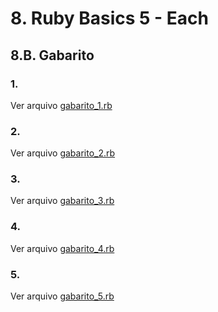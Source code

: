 # 8. Ruby Basics 5 - Each

## 8.B. Gabarito

### 1.

Ver arquivo [gabarito_1.rb](gabarito_1.rb)

### 2.

Ver arquivo [gabarito_2.rb](gabarito_2.rb)

### 3.

Ver arquivo [gabarito_3.rb](gabarito_3.rb)

### 4.

Ver arquivo [gabarito_4.rb](gabarito_4.rb)


### 5.

Ver arquivo [gabarito_5.rb](gabarito_5.rb)
